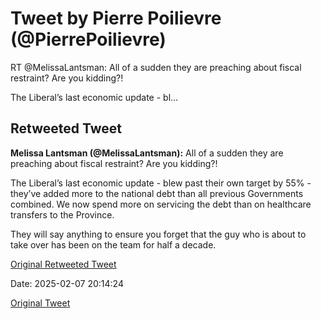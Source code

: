 # Tweet by Pierre Poilievre (@PierrePoilievre)

RT @MelissaLantsman: All of a sudden they are preaching about fiscal restraint? Are you kidding?! 

The Liberal’s last economic update - bl…

## Retweeted Tweet

**Melissa Lantsman (@MelissaLantsman):** All of a sudden they are preaching about fiscal restraint? Are you kidding?! 

The Liberal’s last economic update - blew past their own target by 55% - they’ve added more to the national debt than all previous Governments combined. We now spend more on servicing the debt than on healthcare transfers to the Province. 

They will say anything to ensure you forget that the guy who is about to take over has been on the team for half a decade.

[Original Retweeted Tweet](https://x.com/MelissaLantsman/status/1887917257881436537)

Date: 2025-02-07 20:14:24

[Original Tweet](https://x.com/PierrePoilievre/status/1887958108384690269)
